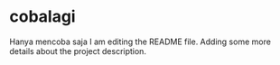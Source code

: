 # cobalagi
Hanya mencoba saja
I am editing the README file. Adding some more details about the project description.
